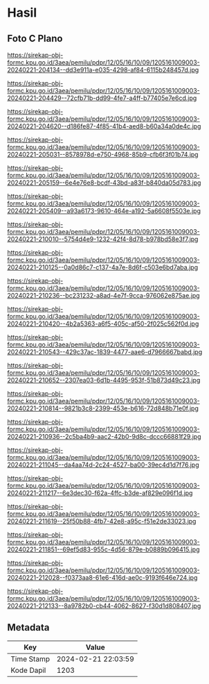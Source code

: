 # Hasil

## Foto C Plano

https://sirekap-obj-formc.kpu.go.id/3aea/pemilu/pdpr/12/05/16/10/09/1205161009003-20240221-204134--dd3e911a-e035-4298-af84-6115b248457d.jpg

https://sirekap-obj-formc.kpu.go.id/3aea/pemilu/pdpr/12/05/16/10/09/1205161009003-20240221-204429--72cfb71b-dd99-4fe7-a4ff-b77405e7e6cd.jpg

https://sirekap-obj-formc.kpu.go.id/3aea/pemilu/pdpr/12/05/16/10/09/1205161009003-20240221-204620--d186fe87-4f85-41b4-aed8-b60a34a0de4c.jpg

https://sirekap-obj-formc.kpu.go.id/3aea/pemilu/pdpr/12/05/16/10/09/1205161009003-20240221-205031--8578978d-e750-4968-85b9-cfb6f3f01b74.jpg

https://sirekap-obj-formc.kpu.go.id/3aea/pemilu/pdpr/12/05/16/10/09/1205161009003-20240221-205159--6e4e76e8-bcdf-43bd-a83f-b840da05d783.jpg

https://sirekap-obj-formc.kpu.go.id/3aea/pemilu/pdpr/12/05/16/10/09/1205161009003-20240221-205409--a93a6173-9610-464e-a192-5a6608f5503e.jpg

https://sirekap-obj-formc.kpu.go.id/3aea/pemilu/pdpr/12/05/16/10/09/1205161009003-20240221-210010--5754d4e9-1232-42f4-8d78-b978bd58e3f7.jpg

https://sirekap-obj-formc.kpu.go.id/3aea/pemilu/pdpr/12/05/16/10/09/1205161009003-20240221-210125--0a0d86c7-c137-4a7e-8d6f-c503e6bd7aba.jpg

https://sirekap-obj-formc.kpu.go.id/3aea/pemilu/pdpr/12/05/16/10/09/1205161009003-20240221-210236--bc231232-a8ad-4e7f-9cca-976062e875ae.jpg

https://sirekap-obj-formc.kpu.go.id/3aea/pemilu/pdpr/12/05/16/10/09/1205161009003-20240221-210420--4b2a5363-a6f5-405c-af50-2f025c562f0d.jpg

https://sirekap-obj-formc.kpu.go.id/3aea/pemilu/pdpr/12/05/16/10/09/1205161009003-20240221-210543--429c37ac-1839-4477-aae6-d7966667babd.jpg

https://sirekap-obj-formc.kpu.go.id/3aea/pemilu/pdpr/12/05/16/10/09/1205161009003-20240221-210652--2307ea03-6d1b-4495-953f-51b873d49c23.jpg

https://sirekap-obj-formc.kpu.go.id/3aea/pemilu/pdpr/12/05/16/10/09/1205161009003-20240221-210814--9821b3c8-2399-453e-b616-72d848b71e0f.jpg

https://sirekap-obj-formc.kpu.go.id/3aea/pemilu/pdpr/12/05/16/10/09/1205161009003-20240221-210936--2c5ba4b9-aac2-42b0-9d8c-dccc66881f29.jpg

https://sirekap-obj-formc.kpu.go.id/3aea/pemilu/pdpr/12/05/16/10/09/1205161009003-20240221-211045--da4aa74d-2c24-4527-ba00-39ec4d1d7f76.jpg

https://sirekap-obj-formc.kpu.go.id/3aea/pemilu/pdpr/12/05/16/10/09/1205161009003-20240221-211217--6e3dec30-f62a-4ffc-b3de-af829e096f1d.jpg

https://sirekap-obj-formc.kpu.go.id/3aea/pemilu/pdpr/12/05/16/10/09/1205161009003-20240221-211619--25f50b88-4fb7-42e8-a95c-f51e2de33023.jpg

https://sirekap-obj-formc.kpu.go.id/3aea/pemilu/pdpr/12/05/16/10/09/1205161009003-20240221-211851--69ef5d83-955c-4d56-879e-b0889b096415.jpg

https://sirekap-obj-formc.kpu.go.id/3aea/pemilu/pdpr/12/05/16/10/09/1205161009003-20240221-212028--f0373aa8-61e6-416d-ae0c-9193f646e724.jpg

https://sirekap-obj-formc.kpu.go.id/3aea/pemilu/pdpr/12/05/16/10/09/1205161009003-20240221-212133--8a9782b0-cb44-4062-8627-f30d1d808407.jpg


## Metadata

| Key        | Value               |
| ---------- | ------------------- |
| Time Stamp | 2024-02-21 22:03:59 |
| Kode Dapil | 1203                |



